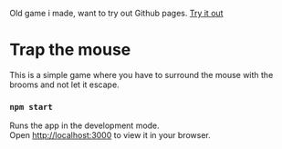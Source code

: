 Old game i made, want to try out Github pages. [Try it out](https://filip-papic.github.io/trap-the-mouse-game/)

Trap the mouse
==============

This is a simple game where you have to surround the mouse with the brooms and not let it escape.

### `npm start`

Runs the app in the development mode.\
Open [http://localhost:3000](http://localhost:3000) to view it in your browser.
